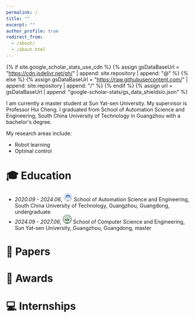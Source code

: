 ```yaml
---
permalink: /
title: ""
excerpt: ""
author_profile: true
redirect_from: 
  - /about/
  - /about.html
---
```


{% if site.google_scholar_stats_use_cdn %}
{% assign gsDataBaseUrl = "https://cdn.jsdelivr.net/gh/" | append: site.repository | append: "@" %}
{% else %}
{% assign gsDataBaseUrl = "https://raw.githubusercontent.com/" | append: site.repository | append: "/" %}
{% endif %}
{% assign url = gsDataBaseUrl | append: "google-scholar-stats/gs_data_shieldsio.json" %}

<span class='anchor' id='about-me'></span>

I am currently a master student at Sun Yat-sen University. My supervisor is Professor Hui Cheng. I graduated from School of Automation Science and Engineering, South China University of Technology in Guangzhou with a bachelor's degree. 
<!-- 
 <a href='https://scholar.google.com/citations?user=WMkMTb4AAAAJ'><img src="https://img.shields.io/endpoint?url={{ url | url_encode }}&logo=Google%20Scholar&labelColor=f6f6f6&color=9cf&style=flat&label=引用"></a> -->

My research areas include:
- Robot learning
- Optimal control



<span class='anchor' id='-xl'></span>

# 🎓 Education
- *2020.09 - 2024.06*, <a href="https://www.scut.edu.cn/new/"><img class="svg" src="/images/scut.png" width="24pt"></a> School of Automation Science and Engineering, South China University of Technology, Guangzhou, Guangdong, undergraduate
- *2024.09 - 2027.06*, <a href="https://www.sysu.edu.cn/"><img class="svg" src="/images/sysu.png" width="24pt"></a> School of Computer Science and Engineering, Sun Yat-sen University, Guangzhou, Guangdong, master
 
<span class='anchor' id='-lwzl'></span>



# 📝 Papers



<span class='anchor' id='-ryjx'></span>

# 🏅 Awards
<!-- - *2023.06* Tsinghua University Future Leaders Scholarship 
- *2019.06* Southeast university merit student   
- *2018.06* Southeast university The first-grade scholarship  
- *2017.12* First prize in East China Division of National Robot Competition  -->

<span class='anchor' id='-xshy'></span>



# 💻 Internships
<!-- - *2021.06 - 2021.09*, Alibaba, Hangzhou.
- *2019.05 - 2020.02*, [EnjoyMusic](https://enjoymusic.ai/), Hangzhou.
- *2019.02 - 2019.05*, [YiWise](https://www.yiwise.com/), Hangzhou.
- *2018.08 - 2019.02*, [MSRA, machine learning Group](https://www.microsoft.com/en-us/research/group/machine-learning-research-group/), Beijing.
- *2018.01 - 2018.06*, [NetEase, AI department](https://hr.163.com/zc/12-ai/index.html), Hangzhou.
- *2017.08 - 2018.12*, DashBase (acquired by [Cisco](https://blogs.cisco.com/news/349511)), Hangzhou. -->


